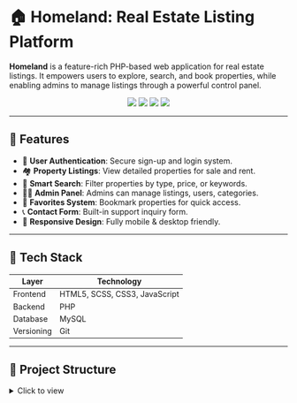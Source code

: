 # 🏠 Homeland: Real Estate Listing Platform

**Homeland** is a feature-rich PHP-based web application for real estate listings. It empowers users to explore, search, and book properties, while enabling admins to manage listings through a powerful control panel.

<p align="center">
  <img src="https://img.shields.io/badge/Language-PHP-blue?style=for-the-badge&logo=php&logoColor=white">
  <img src="https://img.shields.io/badge/Database-MySQL-yellow?style=for-the-badge&logo=mysql&logoColor=black">
  <img src="https://img.shields.io/badge/Styling-HTML5%2C%20SCSS%2C%20CSS3-orange?style=for-the-badge&logo=css3&logoColor=white">
  <img src="https://img.shields.io/badge/Version%20Control-Git-black?style=for-the-badge&logo=git&logoColor=white">
</p>

---

## 🚀 Features

- 🔐 **User Authentication**: Secure sign-up and login system.
- 🏘️ **Property Listings**: View detailed properties for sale and rent.
- 🔎 **Smart Search**: Filter properties by type, price, or keywords.
- 🧑‍💼 **Admin Panel**: Admins can manage listings, users, categories.
- 💖 **Favorites System**: Bookmark properties for quick access.
- 📞 **Contact Form**: Built-in support inquiry form.
- 📱 **Responsive Design**: Fully mobile & desktop friendly.

---

## 🧰 Tech Stack

| Layer       | Technology                        |
|-------------|------------------------------------|
| Frontend    | HTML5, SCSS, CSS3, JavaScript      |
| Backend     | PHP                                |
| Database    | MySQL                              |
| Versioning  | Git                                |

---

## 📁 Project Structure

<details>
<summary>Click to view</summary>


    homeland--real-estate/
    ├── admin-panel/             # Admin dashboard
    ├── auth/                    # Login/Register logic
    ├── categories/              # Property categories
    ├── config/                  # DB connection
    ├── css/                     # Compiled stylesheets
    ├── favs/                    # Favorites feature
    ├── fonts/                   # Font files
    ├── images/                  # UI images
    ├── includes/                # Header, footer, etc.
    ├── js/                      # JavaScript files
    ├── requests/                # API-style requests
    ├── scss/                    # Source styling
    ├── user/                    # User profile, bookings
    ├── 404.php                  # Custom error page
    ├── about.php                # About us
    ├── contact.php              # Contact form
    ├── index.php                # Homepage
    ├── price.php                # Price filtering logic
    ├── property-details.php     # Property detail view
    ├── rent.php                 # Rent listings
    ├── sale.php                 # Sale listings
    ├── search.php               # Search handler
    └── README.md                # Project documentation


---


## 📸 Project Screenshots

| Page/Section       | Screenshot                            | Description                                 |
|--------------------|----------------------------------------|---------------------------------------------|
| 🏠 Home Page        | ![Home](image/home.png)                | Main landing page for visitors              |
| ℹ️ About Page       | ![About](image/about.png)              | Project overview and purpose                |
| 📩 Contact Page     | ![Contact](image/contact.png)          | User contact form for queries               |
| 🔐 Login Page       | ![Login](image/login.png)              | Existing users can securely log in          |
| 📝 Register Page    | ![Register](image/register.png)        | New user registration form                  |
| 🧾 Book Page        | ![Book](image/book.png)                | Form to book a service or item              |
| 📆 Booking Page     | ![Booking](image/booking.png)          | Displays user's bookings                    |
| ⚙️ Admin Panel      | ![Admin](image/admin.png)              | Admin dashboard for managing data           |
| 🛠️ Service Page     | ![Service](image/service.png)          | Lists all available services                |


---

⚙️ Getting Started

✅ Prerequisites

        PHP 7.x or later
        
        MySQL Server
        
        Web Server (XAMPP/WAMP or Nginx)
        
        Git

🚀 Installation Steps

Clone the Repository

        git clone https://github.com/bhaktofmahakal/homeland--real-estate.git
        cd homeland--real-estate

Set Up the Database

        Create a new MySQL database named homeland
        
        Import the provided .sql file (if available)
        
        Configure DB Connection

In config/config.php, update:

        define('DB_SERVER', 'localhost');
        define('DB_USERNAME', 'your_username');
        define('DB_PASSWORD', 'your_password');
        define('DB_NAME', 'homeland');

Run the Application

        Move the project folder into your web root (e.g., htdocs for XAMPP)
        
        Start Apache and MySQL

Visit in browser:

        http://localhost/homeland--real-estate/

---

🤝 Contributing

We welcome contributions from developers!

How to Contribute:

# Fork the repo
        git checkout -b feature/YourFeature     # Create a new feature branch
        # Make your changes and commit
        git commit -m "Add YourFeature"
        git push origin feature/YourFeature     # Push changes
        # Open a pull request describing your contribution

---

📄 License

This project is licensed under the MIT License.

---

📬 Contact

Developer: Utsav Mishra

📧 Email: utsavmishraa005@gmail.com

🌐 GitHub: github.com/bhaktofmahakal

🔗 LinkedIn: linkedin.com/in/utsav-mishra1


